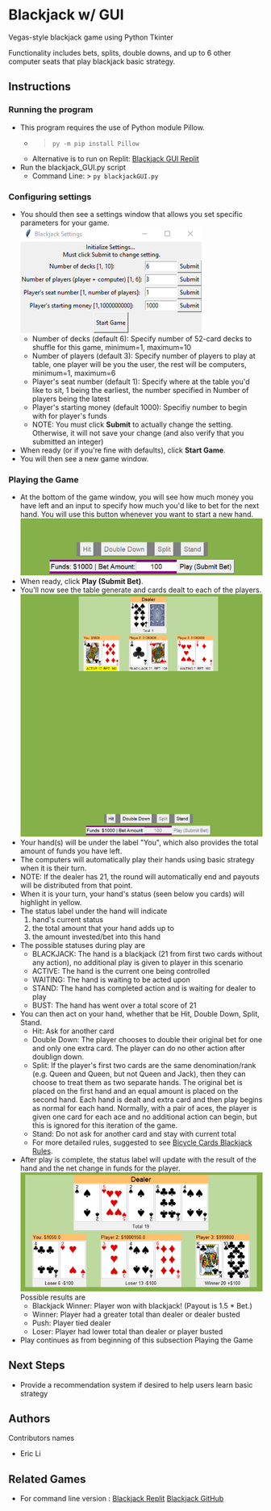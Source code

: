 # Blackjack w/ GUI
Vegas-style blackjack game using Python Tkinter

Functionality includes bets, splits, double downs, and up to 6 other computer seats that play blackjack basic strategy.

## Instructions
### Running the program
* This program requires the use of Python module Pillow.
  * > `py -m pip install Pillow`
  * Alternative is to run on Replit: [Blackjack GUI Replit](https://replit.com/@itstooerli/BlackjackGUI?v=1)
* Run the blackjack_GUI.py script
  * Command Line: > `py blackjackGUI.py`
### Configuring settings
* You should then see a settings window that allows you set specific parameters for your game.
![blackjack_Settings](/images/blackjack_settings.png)
  * Number of decks (default 6): Specify number of 52-card decks to shuffle for this game, minimum=1, maximum=10
  * Number of players (default 3): Specify number of players to play at table, one player will be you the user, the rest will be computers, minimum=1, maximum=6
  * Player's seat number (default 1): Specify where at the table you'd like to sit, 1 being the earliest, the number specified in Number of players being the latest
  * Player's starting money (default 1000): Specifiy number to begin with for player's funds
  * NOTE: You must click __Submit__ to actually change the setting. Otherwise, it will not save your change (and also verify that you submitted an integer)
* When ready (or if you're fine with defaults), click __Start Game__.
* You will then see a new game window. 
### Playing the Game
* At the bottom of the game window, you will see how much money you have left and an input to specify how much you'd like to bet for the next hand. You will use this button whenever you want to start a new hand.
![command_frames](/images/command_frames.png)
* When ready, click __Play (Submit Bet)__.
* You'll now see the table generate and cards dealt to each of the players.
![blackjack_game](/images/blackjack_game.png)
* Your hand(s) will be under the label "You", which also provides the total amount of funds you have left.
* The computers will automatically play their hands using basic strategy when it is their turn.
* NOTE: If the dealer has 21, the round will automatically end and payouts will be distributed from that point.
* When it is your turn, your hand's status (seen below you cards) will highlight in yellow.
* The status label under the hand will indicate
  1. hand's current status
  2. the total amount that your hand adds up to
  3. the amount invested/bet into this hand
* The possible statuses during play are
  * BLACKJACK: The hand is a blackjack (21 from first two cards without any action), no additional play is given to player in this scenario
  * ACTIVE: The hand is the current one being controlled
  * WAITING: The hand is waiting to be acted upon
  * STAND: The hand has completed action and is waiting for dealer to play
  * BUST: The hand has went over a total score of 21
* You can then act on your hand, whether that be Hit, Double Down, Split, Stand.
  * Hit: Ask for another card
  * Double Down: The player chooses to double their original bet for one and only one extra card. The player can do no other action after doublign down.
  * Split: If the player's first two cards are the same denomination/rank (e.g. Queen and Queen, but not Queen and Jack), then they can choose to treat them as two separate hands. The original bet is placed on the first hand and an equal amount is placed on the second hand. Each hand is dealt and extra card and then play begins as normal for each hand. Normally, with a pair of aces, the player is given one card for each ace and no additional action can begin, but this is ignored for this iteration of the game.
  * Stand: Do not ask for another card and stay with current total
  * For more detailed rules, suggested to see [Bicycle Cards Blackjack Rules](https://bicyclecards.com/how-to-play/blackjack/).
* After play is complete, the status label will update with the result of the hand and the net change in funds for the player.
![blackjack_result](/images/blackjack_result.png)
Possible results are
  * Blackjack Winner: Player won with blackjack! (Payout is 1.5 * Bet.)
  * Winner: Player had a greater total than dealer or dealer busted
  * Push: Player tied dealer
  * Loser: Player had lower total than dealer or player busted
* Play continues as from beginning of this subsection Playing the Game

## Next Steps
* Provide a recommendation system if desired to help users learn basic strategy

## Authors
Contributors names
* Eric Li

## Related Games
* For command line version : [Blackjack Replit](https://replit.com/@itstooerli/Blackjack?v=1) [Blackjack GitHub](https://github.com/itstooerli/Blackjack)
